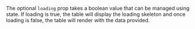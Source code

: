 The optional `loading` prop takes a boolean value that can be managed using state. If loading is true, the table will display the loading skeleton and once loading is false, the table will render with the data provided. 
